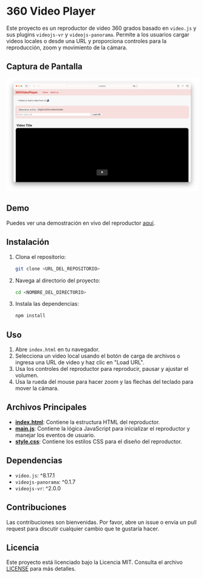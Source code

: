 # 360 Video Player

Este proyecto es un reproductor de video 360 grados basado en `video.js` y sus plugins `videojs-vr` y `videojs-panorama`. Permite a los usuarios cargar videos locales o desde una URL y proporciona controles para la reproducción, zoom y movimiento de la cámara.

## Captura de Pantalla

![360 Video Player](img/screenshot.png)

## Demo

Puedes ver una demostración en vivo del reproductor [aquí](https://360-video-player.netlify.app/](https://gioahumada.github.io/360VideoPlayerWEB/)).

## Instalación

1. Clona el repositorio:
    ```sh
    git clone <URL_DEL_REPOSITORIO>
    ```
2. Navega al directorio del proyecto:
    ```sh
    cd <NOMBRE_DEL_DIRECTORIO>
    ```
3. Instala las dependencias:
    ```sh
    npm install
    ```

## Uso

1. Abre `index.html` en tu navegador.
2. Selecciona un video local usando el botón de carga de archivos o ingresa una URL de video y haz clic en "Load URL".
3. Usa los controles del reproductor para reproducir, pausar y ajustar el volumen.
4. Usa la rueda del mouse para hacer zoom y las flechas del teclado para mover la cámara.

## Archivos Principales

- **[index.html](index.html)**: Contiene la estructura HTML del reproductor.
- **[main.js](main.js)**: Contiene la lógica JavaScript para inicializar el reproductor y manejar los eventos de usuario.
- **[style.css](style.css)**: Contiene los estilos CSS para el diseño del reproductor.

## Dependencias

- `video.js`: ^8.17.1
- `videojs-panorama`: ^0.1.7
- `videojs-vr`: ^2.0.0

## Contribuciones

Las contribuciones son bienvenidas. Por favor, abre un issue o envía un pull request para discutir cualquier cambio que te gustaría hacer.

## Licencia

Este proyecto está licenciado bajo la Licencia MIT. Consulta el archivo [LICENSE](LICENSE) para más detalles.
